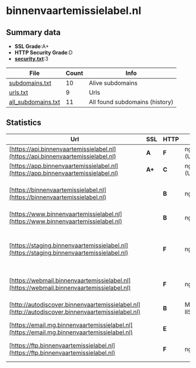 

# binnenvaartemissielabel.nl
## Summary data


 - **SSL Grade**:A+
 - **HTTP Security Grade**:D
 - **[security.txt](https://www.digitaleoverheid.nl/nieuws/standaard-security-txt-nu-verplicht-voor-overheid/)**:3


| File       | Count | Info |
|------------|-------|------|
|[subdomains.txt](/data/binnenvaartemissielabel.nl/subdomains.txt)|10|Alive subdomains|
|[urls.txt](/data/binnenvaartemissielabel.nl/urls.txt)|9|Urls|
|[all_subdomains.txt](/data/binnenvaartemissielabel.nl/all_subdomains.txt)|11|All found subdomains (history)|


## Statistics


| Url | SSL | HTTP | Server | Cookie | HSTS | CORS | CTO | CSP | XFO | XXP | RP |FP| Tech |Title |
|--------|-------|-------|------|------|------|------|------|------|------|------|------|------|------|------|
|[https://api.binnenvaartemissielabel.nl](https://api.binnenvaartemissielabel.nl)| **A**| **F**|nginx/1.18.0 (Ubuntu)| | | | | | | | :white_check_mark: | |Nginx:1.18.0 Ubuntu|Welcome to Symfo...|
|[https://app.binnenvaartemissielabel.nl](https://app.binnenvaartemissielabel.nl)| **A+**| **C**|nginx/1.18.0 (Ubuntu)| |:white_check_mark: | | | | | | :white_check_mark: | |HSTS Nginx:1.18.0 Ubuntu|Emissielabel|
|[https://binnenvaartemissielabel.nl](https://binnenvaartemissielabel.nl)| | **B**|nginx| |:white_check_mark: | | | | | :white_check_mark: | :white_check_mark: | |HSTS MySQL Nginx PHP:8.2.19 W3 Total Cache WordPress:6.5.4|Binnenvaart Emis...|
|[https://www.binnenvaartemissielabel.nl](https://www.binnenvaartemissielabel.nl)| | **B**|nginx| |:white_check_mark: | | | | | :white_check_mark: | :white_check_mark: | |Nginx|301 Moved Perman...|
|[https://staging.binnenvaartemissielabel.nl](https://staging.binnenvaartemissielabel.nl)| | **F**|nginx| | | | | | | | :white_check_mark: | |MySQL Nginx PHP Plesk W3 Total Cache WooCommerce:8.9.1 WordPress:6.5.3 Yoast SEO:22.8|Home - Binnenvaa...|
|[https://webmail.binnenvaartemissielabel.nl](https://webmail.binnenvaartemissielabel.nl)| | **F**|nginx| | | | | | | | :white_check_mark: | |Nginx|Web Server's Def...|
|[http://autodiscover.binnenvaartemissielabel.nl](http://autodiscover.binnenvaartemissielabel.nl)| | **B**|Microsoft-IIS/10.0|:white_check_mark: |:white_check_mark: | | | | :white_check_mark: | :white_check_mark: | :white_check_mark: | |IIS:10.0 Microsoft ASP.NET Windows Server||
|[https://email.mg.binnenvaartemissielabel.nl](https://email.mg.binnenvaartemissielabel.nl)| | **E**|| | | | | | | | :white_check_mark: | |||
|[https://ftp.binnenvaartemissielabel.nl](https://ftp.binnenvaartemissielabel.nl)| | **F**|nginx| | | | | | | | :white_check_mark: | |Nginx|Web Server's Def...|

